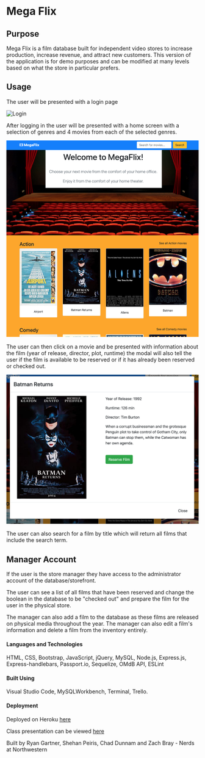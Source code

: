 # Mega Flix

## Purpose
Mega Flix is a film database built for independent video stores to increase production, increase revenue, and attract new customers. This version of the application is for demo purposes and can be modified at many levels based on what the store in particular prefers.

## Usage
The user will be presented with a login page

![Login](public/images/readme-login-large.png "Login")

After logging in the user will be presented with a home screen with a selection of genres and 4 movies from each of the selected genres.

![Customer Home](public/images/readme-custhome.png?raw=true "Customer Home")

The user can then click on a movie and be presented with information about the film (year of release, director, plot, runtime) the modal will also tell the user if the film is available to be reserved or if it has already been reserved or checked out.

![Modal](public/images/readme-modal.png?raw=true "Modal")

The user can also search for a film by title which will return all films that include the search term.

## Manager Account

If the user is the store manager they have access to the administrator account of the database/storefront.

The user can see a list of all films that have been reserved and change the boolean in the database to be "checked out" and prepare the film for the user in the physical store.

The manager can also add a film to the database as these films are released on physical media throughout the year. The manager can also edit a film's information and delete a film from the inventory entirely.

#### Languages and Technologies
HTML, CSS, Bootstrap, JavaScript, jQuery, MySQL, Node.js, Express.js, Express-handlebars, Passport.io, Sequelize, OMdB API, ESLint

#### Built Using
Visual Studio Code, MySQLWorkbench, Terminal, Trello.

#### Deployment
Deployed on Heroku [here](https://rhubarb-cobbler-89467.herokuapp.com/)

Class presentation can be viewed [here](https://docs.google.com/presentation/d/1YXl3Z-FhuNcVnpjXQt2bWAiwhDQjI_dphw4qq7_xwX0/edit#slide=id.g555e874c95_0_5)

Built by Ryan Gartner, Shehan Peiris, Chad Dunnam and Zach Bray - Nerds at Northwestern
